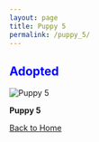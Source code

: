 ```yaml
---
layout: page
title: Puppy 5
permalink: /puppy_5/
---
```


<h2><span style="color:blue;">Adopted</span></h2>


 <div class="gallery-item">
    <img src="https://cdn.pixabay.com/photo/2017/06/25/20/53/puppy-2441961_960_720.jpg" alt="Puppy 5">
    <p><strong>Puppy 5 </strong></p>
  </div>

[Back to Home](/)